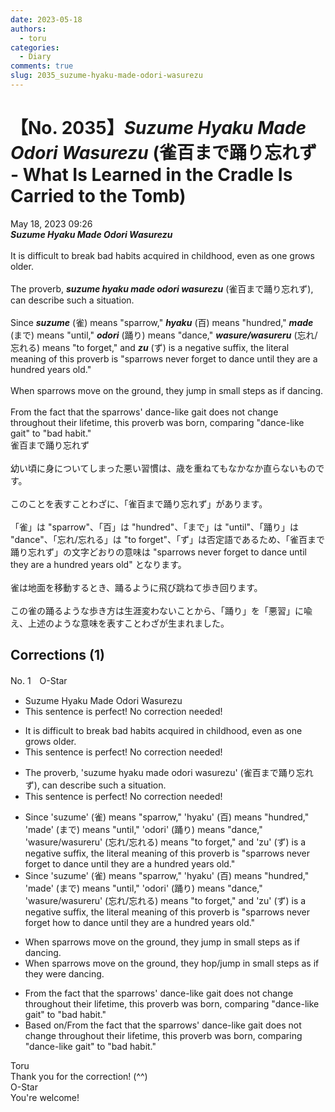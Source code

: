 ```yaml
---
date: 2023-05-18
authors:
  - toru
categories:
  - Diary
comments: true
slug: 2035_suzume-hyaku-made-odori-wasurezu
---
```


# 【No. 2035】<strong><em>Suzume Hyaku Made Odori Wasurezu</strong></em> (雀百まで踊り忘れず - What Is Learned in the Cradle Is Carried to the Tomb)
<div class="date">May 18, 2023 09:26</div>
<div id="post"><div id="body_show_ori">
<strong><em>Suzume Hyaku Made Odori Wasurezu</strong></em><br/><br/>It is difficult to break bad habits acquired in childhood, even as one grows older.<br/><br/>The proverb, <strong><em>suzume hyaku made odori wasurezu</em></strong> (雀百まで踊り忘れず), can describe such a situation.<br/><br/>Since <strong><em>suzume</em></strong> (雀) means "sparrow," <strong><em>hyaku</em></strong> (百) means "hundred," <strong><em>made</em></strong> (まで) means "until," <strong><em>odori</em></strong> (踊り) means "dance," <strong><em>wasure/wasureru</em></strong> (忘れ/忘れる) means "to forget," and <strong><em>zu</em></strong> (ず) is a negative suffix, the literal meaning of this proverb is "sparrows never forget to dance until they are a hundred years old."<br/><br/>When sparrows move on the ground, they jump in small steps as if dancing.<br/><br/>From the fact that the sparrows' dance-like gait does not change throughout their lifetime, this proverb was born, comparing "dance-like gait" to "bad habit."
</div></div>

<!-- more -->

<div id="post_ja"><div id="body_show_mo">
雀百まで踊り忘れず<br/><br/>幼い頃に身についてしまった悪い習慣は、歳を重ねてもなかなか直らないものです。<br/><br/>このことを表すことわざに、「雀百まで踊り忘れず」があります。<br/><br/>「雀」は "sparrow"、「百」は "hundred"、「まで」は "until"、「踊り」は "dance"、「忘れ/忘れる」は "to forget"、「ず」は否定語であるため、「雀百まで踊り忘れず」の文字どおりの意味は "sparrows never forget to dance until they are a hundred years old" となります。<br/><br/>雀は地面を移動するとき、踊るように飛び跳ねて歩き回ります。<br/><br/>この雀の踊るような歩き方は生涯変わないことから、「踊り」を「悪習」に喩え、上述のような意味を表すことわざが生まれました。
</div></div>

## Corrections (1)
<div id="block"><div class="first_name"> No. 1　<span class="just_name">O-Star</span></div><div id="block2">
<ul class="correction_field">
<li class="incorrect">Suzume Hyaku Made Odori Wasurezu</li>
<li class="corrected perfect">This sentence is perfect! No correction needed!</li>
</ul>
<ul class="correction_field">
<li class="incorrect">It is difficult to break bad habits acquired in childhood, even as one grows older.</li>
<li class="corrected perfect">This sentence is perfect! No correction needed!</li>
</ul>
<ul class="correction_field">
<li class="incorrect">The proverb, 'suzume hyaku made odori wasurezu' (雀百まで踊り忘れず), can describe such a situation.</li>
<li class="corrected perfect">This sentence is perfect! No correction needed!</li>
</ul>
<ul class="correction_field">
<li class="incorrect">Since 'suzume' (雀) means "sparrow," 'hyaku' (百) means "hundred," 'made' (まで) means "until," 'odori' (踊り) means "dance," 'wasure/wasureru' (忘れ/忘れる) means "to forget," and 'zu' (ず) is a negative suffix, the literal meaning of this proverb is "sparrows never forget to dance until they are a hundred years old."</li>
<li class="corrected correct">
Since 'suzume' (雀) means "sparrow," 'hyaku' (百) means "hundred," 'made' (まで) means "until," 'odori' (踊り) means "dance," 'wasure/wasureru' (忘れ/忘れる) means "to forget," and 'zu' (ず) is a negative suffix, the literal meaning of this proverb is "sparrows never forget <span class="f_bold">how</span> to dance until they are a hundred years old."
</li>
</ul>
<ul class="correction_field">
<li class="incorrect">When sparrows move on the ground, they jump in small steps as if dancing.</li>
<li class="corrected correct">
When sparrows move on the ground, they <span class="f_blue">hop/jump in small steps </span>as if<span class="f_bold"> they were</span> dancing.
</li>
</ul>
<ul class="correction_field">
<li class="incorrect">From the fact that the sparrows' dance-like gait does not change throughout their lifetime, this proverb was born, comparing "dance-like gait" to "bad habit."</li>
<li class="corrected correct">
<span class="f_blue">Based on/From </span>the fact that the sparrows' dance-like gait does not change throughout their lifetime, this proverb was born, comparing "dance-like gait" to "bad habit."
</li>
</ul>
</div><div class="name"><span class="just_name">Toru</span><br>
Thank you for the correction! (^^)
</div>
<div class="name"><span class="just_name">O-Star</span><br>
You're welcome!
</div>
</div>
